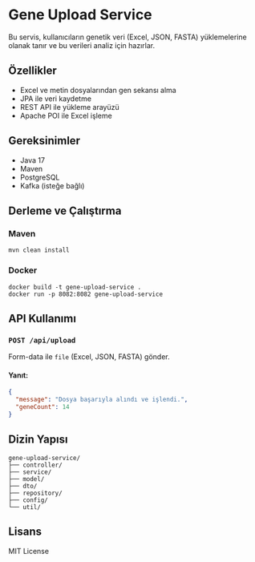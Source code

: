 # Gene Upload Service

Bu servis, kullanıcıların genetik veri (Excel, JSON, FASTA) yüklemelerine olanak tanır ve bu verileri analiz için hazırlar.

## Özellikler

- Excel ve metin dosyalarından gen sekansı alma
- JPA ile veri kaydetme
- REST API ile yükleme arayüzü
- Apache POI ile Excel işleme

## Gereksinimler

- Java 17
- Maven
- PostgreSQL
- Kafka (isteğe bağlı)

## Derleme ve Çalıştırma

### Maven

```
mvn clean install
```

### Docker

```
docker build -t gene-upload-service .
docker run -p 8082:8082 gene-upload-service
```

## API Kullanımı

### `POST /api/upload`

Form-data ile `file` (Excel, JSON, FASTA) gönder.

#### Yanıt:
```json
{
  "message": "Dosya başarıyla alındı ve işlendi.",
  "geneCount": 14
}
```

## Dizin Yapısı

```
gene-upload-service/
├── controller/
├── service/
├── model/
├── dto/
├── repository/
├── config/
└── util/
```

## Lisans

MIT License
